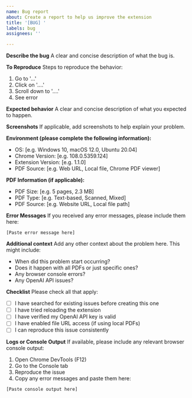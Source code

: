 ```yaml
---
name: Bug report
about: Create a report to help us improve the extension
title: '[BUG] '
labels: bug
assignees: ''

---
```


**Describe the bug**
A clear and concise description of what the bug is.

**To Reproduce**
Steps to reproduce the behavior:
1. Go to '...'
2. Click on '....'
3. Scroll down to '....'
4. See error

**Expected behavior**
A clear and concise description of what you expected to happen.

**Screenshots**
If applicable, add screenshots to help explain your problem.

**Environment (please complete the following information):**
 - OS: [e.g. Windows 10, macOS 12.0, Ubuntu 20.04]
 - Chrome Version: [e.g. 108.0.5359.124]
 - Extension Version: [e.g. 1.1.0]
 - PDF Source: [e.g. Web URL, Local file, Chrome PDF viewer]

**PDF Information (if applicable):**
 - PDF Size: [e.g. 5 pages, 2.3 MB]
 - PDF Type: [e.g. Text-based, Scanned, Mixed]
 - PDF Source: [e.g. Website URL, Local file path]

**Error Messages**
If you received any error messages, please include them here:
```
[Paste error message here]
```

**Additional context**
Add any other context about the problem here. This might include:
- When did this problem start occurring?
- Does it happen with all PDFs or just specific ones?
- Any browser console errors?
- Any OpenAI API issues?

**Checklist**
Please check all that apply:
- [ ] I have searched for existing issues before creating this one
- [ ] I have tried reloading the extension
- [ ] I have verified my OpenAI API key is valid
- [ ] I have enabled file URL access (if using local PDFs)
- [ ] I can reproduce this issue consistently

**Logs or Console Output**
If available, please include any relevant browser console output:
1. Open Chrome DevTools (F12)
2. Go to the Console tab
3. Reproduce the issue
4. Copy any error messages and paste them here:

```
[Paste console output here]
```